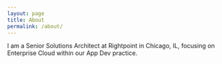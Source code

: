 ```yaml
---
layout: page
title: About
permalink: /about/
---
```


I am a Senior Solutions Architect at Rightpoint in Chicago, IL, focusing on Enterprise Cloud within our App Dev practice.
